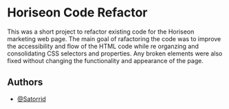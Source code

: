 
# Horiseon Code Refactor

This was a short project to refactor existing code for the Horiseon marketing web page. The main goal of 
rafactoring the code was to improve the accessibility and flow of the HTML code while re organzing and consolidating CSS selectors and properties. 
Any broken elements were also fixed without changing the functionality and appearance of the page. 

## Authors

- [@Satorrid](https://github.com/Satorrid)

